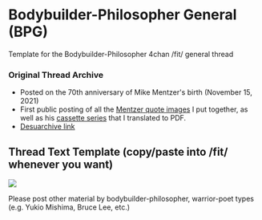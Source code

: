 # Bodybuilder-Philosopher General (BPG)
Template for the Bodybuilder-Philosopher 4chan /fit/ general thread

### Original Thread Archive
* Posted on the 70th anniversary of Mike Mentzer's birth (November 15, 2021)
* First public posting of all the [Mentzer quote images](https://github.com/Npoubko/Mentzer-Quote-Images) I put together, as well as his [cassette series](https://github.com/Npoubko/Mentzer-Cassette-Transcript) that I translated to PDF.
* [Desuarchive link](https://desuarchive.org/fit/thread/64366261/)

## Thread Text Template (copy/paste into /fit/ whenever you want)
![](bpg_small_filesize.png)

Please post other material by bodybuilder-philosopher, warrior-poet types (e.g. Yukio Mishima, Bruce Lee, etc.)
